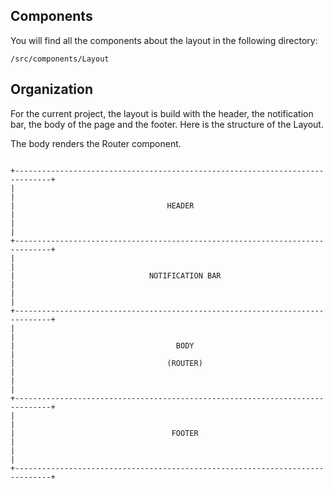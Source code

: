 ## Components

You will find all the components about the layout in the following directory:
````
/src/components/Layout
````

## Organization

For the current project, the layout is build with the header, the notification bar, the body of the page and the footer.
Here is the structure of the Layout.

The body renders the Router component.
````

+------------------------------------------------------------------------------+
|                                                                              |
|                                  HEADER                                      |
|                                                                              |
+------------------------------------------------------------------------------+
|                                                                              |
|                              NOTIFICATION BAR                                |
|                                                                              |
+------------------------------------------------------------------------------+
|                                                                              |
|                                    BODY                                      |
|                                  (ROUTER)                                    |
|                                                                              |
+------------------------------------------------------------------------------+
|                                                                              |
|                                   FOOTER                                     |
|                                                                              |
+------------------------------------------------------------------------------+

````
